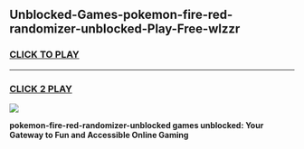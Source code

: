 
## Unblocked-Games-pokemon-fire-red-randomizer-unblocked-Play-Free-wlzzr
<h3>
<a href="https://premium76.site?title=pokemon-fire-red-randomizer-unblocked&ref=23A">CLICK TO PLAY</a></h3>
<hr>

<h3>
<a href="https://premium76.site?title=pokemon-fire-red-randomizer-unblocked&ref=23A">CLICK 2 PLAY</a>
  
</h3>

<a href="https://premium76.site?title=pokemon-fire-red-randomizer-unblocked&ref=23A"><img src="https://clearcache.store/games.png"></a>


**pokemon-fire-red-randomizer-unblocked games unblocked: Your Gateway to Fun and Accessible Online Gaming**
